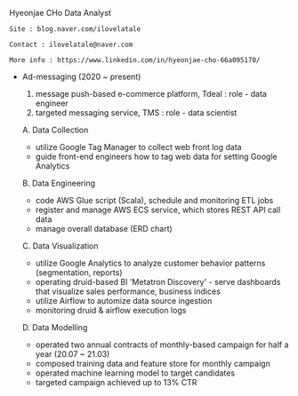Hyeonjae CHo
Data Analyst

    Site : blog.naver.com/ilovelatale

    Contact : ilovelatale@naver.com

    More info : https://www.linkedin.com/in/hyeonjae-cho-66a095170/

- Ad-messaging (2020 ~ present)
    1. message push-based e-commerce platform, Tdeal : role - data engineer
    2. targeted messaging service, TMS : role - data scientist
    
    A. Data Collection
    
    - utilize Google Tag Manager to collect web front log data
    - guide front-end engineers how to tag web data for setting Google Analytics
    
    B. Data Engineering
    
    - code AWS Glue script (Scala), schedule and monitoring ETL jobs
    - register and manage AWS ECS service, which stores REST API call data
    - manage overall database (ERD chart)
    
    C. Data Visualization
    
    - utilize Google Analytics to analyze customer behavior patterns (segmentation, reports)
    - operating druid-based BI 'Metatron Discovery' - serve dashboards that visualize sales performance, business indices
    - utilize Airflow to automize data source ingestion
    - monitoring druid & airflow execution logs
    
    D. Data Modelling
    
    - operated two annual contracts of monthly-based campaign for half a year (20.07 ~ 21.03)
    - composed training data and feature store for monthly campaign
    - operated machine learning model to target candidates
    - targeted campaign achieved up to 13% CTR
